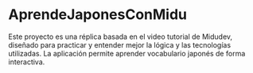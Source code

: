 # AprendeJaponesConMidu
Este proyecto es una réplica basada en el video tutorial de Midudev, diseñado para practicar y entender mejor la lógica y las tecnologías utilizadas. La aplicación permite aprender vocabulario japonés de forma interactiva.
